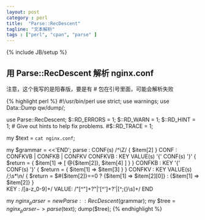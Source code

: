 ```yaml
---
layout: post
category : perl
title:  "Parse::RecDescent"
tagline: "文本解析"
tags : ["perl", "cpan", "parse" ] 
---
```

{% include JB/setup %}

## 用 Parse::RecDescent 解析 nginx.conf

注意，这个我写的是阳春版，要是有 # 包在引号里面，可能会解析失败

{% highlight perl %}
#!/usr/bin/perl
use strict;
use warnings;
use Data::Dump qw/dump/;

use Parse::RecDescent;
$::RD_ERRORS = 1;
$::RD_WARN   = 1;
$::RD_HINT   = 1; # Give out hints to help fix problems.
#$::RD_TRACE   = 1;

my $text = `cat nginx.conf`;

my $grammar = <<'END';
   parse :  CONF(s) /^\Z/ { $item[2] } 
   CONF : CONFKVB | CONFKB | CONFKV
   CONFKVB : KEY VALUE(s) '{' CONF(s) '}'    {  $return = { $item[1] => [ @{$item[2]}, $item[4] ] } }
   CONFKB :  KEY '{' CONF(s) '}'  { $return = { $item[1] =>  $item[3]  } }
   CONFKV :  KEY VALUE(s) /;\s*\n/  { 
       $return =
        $#{$item[2]}==0 ? {$item[1] => $item[2][0]}
        : {$item[1] => $item[2]}
   }      
   KEY : /[a-z_0-9]+/
   VALUE: /"[^"]+?"|'[^']+?'|[^;{}\s]+/
END

my $nginx_parser = new Parse::RecDescent ($grammar);
my $tree = $nginx_parser->parse($text);
dump($tree);
{% endhighlight %}
